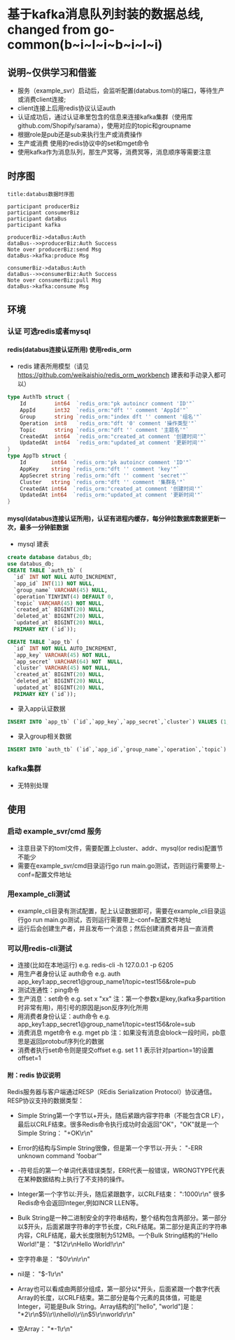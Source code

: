 # 基于kafka消息队列封装的数据总线, changed from go-common(b~i~l~i~b~i~l~i)
## 说明~仅供学习和借鉴
* 服务（example_svr）启动后，会监听配置(databus.toml)的端口，等待生产或消费client连接;
* client连接上后用redis协议认证auth
* 认证成功后，通过认证串里包含的信息来连接kafka集群（使用库github.com/Shopify/sarama），使用对应的topic和groupname
* 根据role是pub还是sub来执行生产或消费操作
* 生产或消费 使用的redis协议中的set和mget命令
* 使用kafka作为消息队列，那生产冥等，消费冥等，消息顺序等需要注意

## 时序图
```sequence
title:databus数据时序图

participant producerBiz
participant consumerBiz
participant dataBus
participant kafka

producerBiz->dataBus:Auth
dataBus-->>producerBiz:Auth Success
Note over producerBiz:send Msg
dataBus->kafka:produce Msg

consumerBiz->dataBus:Auth
dataBus-->>consumerBiz:Auth Success
Note over consumerBiz:pull Msg
dataBus->kafka:consume Msg
```

## 环境
### 认证 可选redis或者mysql
#### redis(databus连接认证所用) 使用redis_orm
* redis 建表所用模型（请见 https://github.com/weikaishio/redis_orm_workbench 建表和手动录入都可以）
```go
type AuthTb struct {
	Id         int64  `redis_orm:"pk autoincr comment 'ID'"`
	AppId      int32  `redis_orm:"dft '' comment 'AppId'"`
	Group      string `redis_orm:"index dft '' comment '组名'"`
	Operation  int8   `redis_orm:"dft '0' comment '操作类型'"`
	Topic      string `redis_orm:"dft '' comment '主题名'"`
	CreatedAt  int64  `redis_orm:"created_at comment '创建时间'"`
	UpdatedAt  int64  `redis_orm:"updated_at comment '更新时间'"`
}
type AppTb struct {
	Id        int64  `redis_orm:"pk autoincr comment 'ID'"`
	AppKey    string `redis_orm:"dft '' comment 'key'"`
	AppSecret string `redis_orm:"dft '' comment 'secret'"`
	Cluster   string `redis_orm:"dft '' comment '集群名'"`
	CreatedAt int64  `redis_orm:"created_at comment '创建时间'"`
	UpdatedAt int64  `redis_orm:"updated_at comment '更新时间'"`
}
```
#### mysql(databus连接认证所用)，认证有进程内缓存，每分钟拉数据库数据更新一次，最多一分钟脏数据
* mysql 建表
```sql
create database databus_db;
use databus_db;
CREATE TABLE `auth_tb` (
  `id` INT NOT NULL AUTO_INCREMENT,
  `app_id` INT(11) NOT NULL,
  `group_name` VARCHAR(45) NULL,
  `operation`TINYINT(4) DEFAULT 0,
  `topic` VARCHAR(45) NOT NULL,
  `created_at` BIGINT(20) NULL,
  `deleted_at` BIGINT(20) NULL,
  `updated_at` BIGINT(20) NULL,
  PRIMARY KEY (`id`));

CREATE TABLE `app_tb` (
  `id` INT NOT NULL AUTO_INCREMENT,
  `app_key` VARCHAR(45) NOT NULL,
  `app_secret` VARCHAR(64) NOT  NULL,
  `cluster` VARCHAR(45) NOT NULL,
  `created_at` BIGINT(20) NULL,
  `deleted_at` BIGINT(20) NULL,
  `updated_at` BIGINT(20) NULL,
  PRIMARY KEY (`id`));
```
* 录入app认证数据
```sql
INSERT INTO `app_tb` (`id`,`app_key`,`app_secret`,`cluster`) VALUES (1,'app_key1','app_secret1','cluster1');
```
* 录入group相关数据
```sql
INSERT INTO `auth_tb` (`id`,`app_id`,`group_name`,`operation`,`topic`) VALUES (1,1,'group_name1',3,'test156');
```
### kafka集群 
* 无特别处理

## 使用
### 启动 example_svr/cmd 服务
* 注意目录下的toml文件，需要配置上cluster、addr、mysql(or redis)配置节不能少
* 需要在example_svr/cmd目录运行go run main.go测试，否则运行需要带上-conf=配置文件地址

### 用example_cli测试
* example_cli目录有测试配置，配上认证数据即可，需要在example_cli目录运行go run main.go测试，否则运行需要带上-conf=配置文件地址
* 运行后会创建生产者，并且发布一个消息；然后创建消费者并且一直消费

### 可以用redis-cli测试
* 连接(比如在本地运行) e.g. redis-cli -h 127.0.0.1 -p 6205
* 用生产者身份认证 auth命令 e.g. auth app_key1:app_secret1@group_name1/topic=test156&role=pub
* 测试连通性：ping命令
* 生产消息：set命令 e.g. set x "xx"  注：第一个参数x是key,(kafka多partition时非常有用)，用引号的原因是json反序列化所用
* 用消费者身份认证：auth命令 e.g. app_key1:app_secret1@group_name1/topic=test156&role=sub
* 消费消息 mget命令 e.g. mget pb  注：如果没有消息会block一段时间，pb意思是返回protobuf序列化的数据
* 消费者执行set命令则是提交offset e.g. set 1 1 表示针对partion=1的设置offset=1

#### 附：redis 协议说明
Redis服务器与客户端通过RESP（REdis Serialization Protocol）协议通信。RESP协议支持的数据类型：
* Simple String第一个字节以+开头，随后紧跟内容字符串（不能包含CR LF），最后以CRLF结束。很多Redis命令执行成功时会返回"OK"，"OK"就是一个Simple String：
"+OK\\r\\n"

* Error的结构与Simple String很像，但是第一个字节以-开头：
"-ERR unknown command 'foobar'"

* -符号后的第一个单词代表错误类型，ERR代表一般错误，WRONGTYPE代表在某种数据结构上执行了不支持的操作。

* Integer第一个字节以:开头，随后紧跟数字，以CRLF结束：
":1000\\r\\n"
很多Redis命令会返回Integer,例如INCR LLEN等。

* Bulk String是一种二进制安全的字符串结构，整个结构包含两部分。第一部分以$开头，后面紧跟字符串的字节长度，CRLF结尾。第二部分是真正的字符串内容，CRLF结尾，最大长度限制为512MB。一个Bulk String结构的"Hello World!"是：
"$12\\r\\nHello World!\\r\\n"

* 空字符串是：
"$0\\r\\n\\r\\n"  

* nil是：
"$-1\\r\\n"

* Array也可以看成由两部分组成，第一部分以*开头，后面紧跟一个数字代表Array的长度，以CRLF结束。第二部分是每个元素的具体值，可能是Integer，可能是Bulk String。Array结构的["hello", "world"]是：
"*2\\r\\n$5\\r\\nhello\\r\\n$5\\r\\nworld\\r\\n"

* 空Array：
"*-1\\r\\n" 